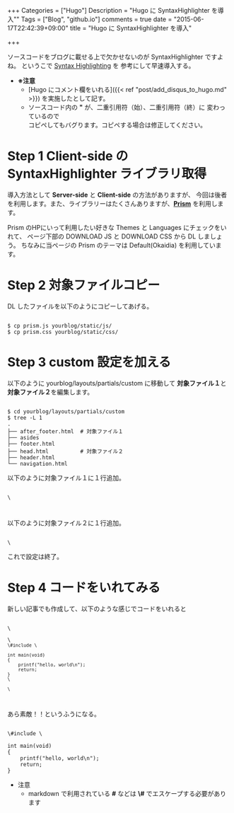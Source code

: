 +++
Categories = ["Hugo"]
Description = "Hugo に SyntaxHighlighter を導入""
Tags = ["Blog", "github.io"]
comments = true
date = "2015-06-17T22:42:39+09:00"
title = "Hugo に SyntaxHighlighter を導入"

+++

ソースコードをブログに載せる上で欠かせないのが SyntaxHighlighter ですよね。
というこで [Syntax Highlighting](http://gohugo.io/extras/highlighting/) を
参考にして早速導入する。


<!--more-->

- **※注意**
    - [Hugo にコメント欄をいれる]({{< ref "post/add_disqus_to_hugo.md" >}}) を実施したとして記す。
    - ソースコード内の **&quot;** が、二重引用符（始）、二重引用符（終）に 変わっているので  
      コピペしてもバグります。コピペする場合は修正してください。

# Step 1 Client-side の SyntaxHighlighter ライブラリ取得

導入方法として **Server-side** と **Client-side** の方法がありますが、
今回は後者を利用します。また、ライブラリーはたくさんありますが、**[Prism](http://prismjs.com/)**
を利用します。

Prism のHPにいって利用したい好きな Themes と Languages にチェックをいれて、
ページ下部の DOWNLOAD JS と DOWNLOAD CSS から DL しましょう。
ちなみに当ページの Prism のテーマは Default(Okaidia) を利用しています。

# Step 2 対象ファイルコピー

DL したファイルを以下のようにコピーしてあげる。

<pre><code class="language-bash">
$ cp prism.js yourblog/static/js/
$ cp prism.css yourblog/static/css/
</pre></code>

# Step 3 custom 設定を加える

以下のように yourblog/layouts/partials/custom に移動して
**対象ファイル１**と**対象ファイル２**を編集します。

<pre><code class="language-bash">
$ cd yourblog/layouts/partials/custom
$ tree -L 1
.
├── after_footer.html  # 対象ファイル１
├── asides
├── footer.html
├── head.html          # 対象ファイル２
├── header.html
└── navigation.html
</pre></code>

以下のように対象ファイル１に１行追加。

<pre><code class="language-markup">
\<script src="{{ .Site.BaseUrl }}/js/prism.js">\</script>
</pre></code>


以下のように対象ファイル２に１行追加。

<pre><code class="language-markup">
\<link href="{{ .Site.BaseUrl }}/css/prism.css" media="screen, projection" rel="stylesheet" type="text/css">
</pre></code>

これで設定は終了。

# Step 4 コードをいれてみる

新しい記事でも作成して、以下のような感じでコードをいれると

<pre><code class="language-markup">
\<pre>\<code class="language-c">
\#include \<stdio.h>

int main(void)
{
    printf("hello, world\n");
    return;
}
\</pre>\</code>
</pre></code>

あら素敵！！というふうになる。

<pre><code class=“language-c”>
\#include \<stdio.h>

int main(void)
{
    printf("hello, world\n");
    return;
}
</pre></code>


- 注意
    - markdown で利用されている **#** などは **\\#** でエスケープする必要があります




